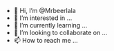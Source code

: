 - 👋 Hi, I’m @Mrbeerlala
- 👀 I’m interested in ...
- 🌱 I’m currently learning ...
- 💞️ I’m looking to collaborate on ...
- 📫 How to reach me ...

<!---
Mrbeerlala/Mrbeerlala is a ✨ special ✨ repository because its `README.md` (this file) appears on your GitHub profile.
You can click the Preview link to take a look at your changes.
--->
